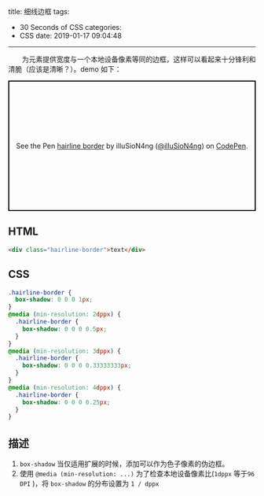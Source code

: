 title: 细线边框
tags:
  - 30 Seconds of CSS
categories:
  - CSS
date: 2019-01-17 09:04:48
---


&emsp;&emsp;为元素提供宽度与一个本地设备像素等同的边框，这样可以看起来十分锋利和清脆（应该是清晰？）。demo 如下：    

<p data-height="265" data-theme-id="0" data-slug-hash="PXgxve" data-default-tab="css,result" data-user="illuSioN4ng" data-pen-title="hairline border" style="height: 265px; box-sizing: border-box; display: flex; align-items: center; justify-content: center; border: 2px solid black; margin: 1em 0; padding: 1em;" class="codepen"><span>See the Pen <a href="https://codepen.io/illuSioN4ng/pen/PXgxve/">hairline border</a> by illuSioN4ng (<a href="https://codepen.io/illuSioN4ng">@illuSioN4ng</a>) on <a href="https://codepen.io">CodePen</a>.</span></p>
<script async src="https://static.codepen.io/assets/embed/ei.js"></script>

## HTML
```html
<div class="hairline-border">text</div>
```

## CSS
```css
.hairline-border {
  box-shadow: 0 0 0 1px;
}
@media (min-resolution: 2dppx) {
  .hairline-border {
    box-shadow: 0 0 0 0.5px;
  }
}
@media (min-resolution: 3dppx) {
  .hairline-border {
    box-shadow: 0 0 0 0.33333333px;
  }
}
@media (min-resolution: 4dppx) {
  .hairline-border {
    box-shadow: 0 0 0 0.25px;
  }
}
```

## 描述
1. `box-shadow` 当仅适用扩展的时候，添加可以作为色子像素的伪边框。
2. 使用 `@media (min-resolution: ...)` 为了检查本地设备像素比(`1dppx` 等于`96 DPI` )，将 `box-shadow` 的分布设置为 `1 / dppx`